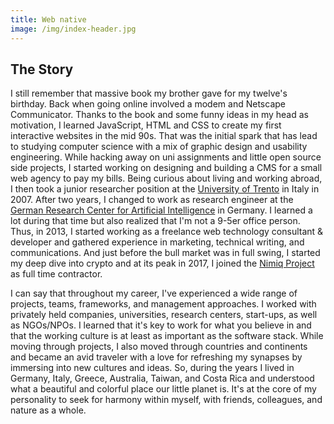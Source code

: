 ```yaml
---
title: Web native
image: /img/index-header.jpg
---
```

## The Story
I still remember that massive book my brother gave for my twelve's birthday. Back when going online involved a modem and Netscape Communicator. Thanks to the book and some funny ideas in my head as motivation, I learned JavaScript, HTML and CSS to create my first interactive websites in the mid 90s. That was the initial spark that has lead to studying computer science with a mix of graphic design and usability engineering. While hacking away on uni assignments and little open source side projects, I started working on designing and building a CMS for a small web agency to pay my bills. Being curious about living and working abroad, I then took a junior researcher position at the [University of Trento](unitn.it/en) in Italy in 2007. After two years, I changed to work as research engineer at the [German Research Center for Artificial Intelligence](https://dfki.de/en/web) in Germany. I learned a lot during that time but also realized that I'm not a 9-5er office person. Thus, in 2013, I started working as a freelance web technology consultant &amp; developer and gathered experience in marketing, technical writing, and communications. And just before the bull market was in full swing, I started my deep dive into crypto and at its peak in 2017, I joined the [Nimiq Project](https://nimiq.com) as full time contractor. 

I can say that throughout my career, I've experienced a wide range of projects, teams, frameworks, and  management approaches. I worked with privately held companies, universities, research centers, start-ups, as well as NGOs/NPOs. I learned that it's key to work for what you believe in and that the working culture is at least as important as the software stack. While moving through projects, I also moved through countries and continents and became an avid traveler with a love for refreshing my synapses by immersing into new cultures and ideas. So, during the years I lived in Germany, Italy, Greece, Australia, Taiwan, and Costa Rica and understood what a beautiful and colorful place our little planet is. It's at the core of my personality to seek for harmony within myself, with friends, colleagues, and nature as a whole.
